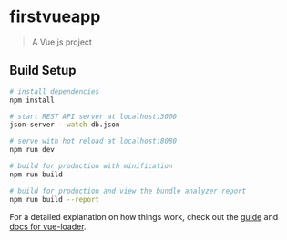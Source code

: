 # firstvueapp

> A Vue.js project

## Build Setup

``` bash
# install dependencies
npm install

# start REST API server at localhost:3000
json-server --watch db.json

# serve with hot reload at localhost:8080
npm run dev

# build for production with minification
npm run build

# build for production and view the bundle analyzer report
npm run build --report
```

For a detailed explanation on how things work, check out the [guide](http://vuejs-templates.github.io/webpack/) and [docs for vue-loader](http://vuejs.github.io/vue-loader).
